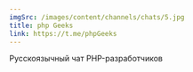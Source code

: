 ```yaml
---
imgSrc: /images/content/channels/chats/5.jpg
title: php Geeks
link: https://t.me/phpGeeks
---
```


Русскоязычный чат PHP-разработчиков
